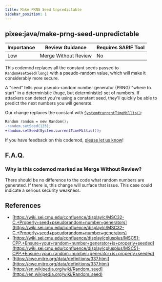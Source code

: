 ```yaml
---
title: Make PRNG Seed Unpredictable
sidebar_position: 1
---
```


## pixee:java/make-prng-seed-unpredictable

| Importance | Review Guidance      | Requires SARIF Tool |
|------------|----------------------|---------------------|
 | Low        | Merge Without Review | No                  |

This codemod replaces all the constant seeds passed to `Random#setSeed(long)` with a pseudo-random value, which will make it considerably more secure.

A "seed" tells your pseudo-random number generator (PRNG) "where to start" in a deterministic (huge, but deterministic) set of numbers. If attackers can detect you're using a constant seed, they'll quickly be able to predict the next numbers you will generate.

Our change replaces the constant with [`System#currentTimeMillis()`](https://docs.oracle.com/javase/7/docs/api/java/lang/System.html#currentTimeMillis()):

```diff
Random random = new Random();
-random.setSeed(123);
+random.setSeed(System.currentTimeMillis());
```


If you have feedback on this codemod, [please let us know](mailto:feedback@pixee.ai)!

## F.A.Q. 

### Why is this codemod marked as Merge Without Review?

There should be no difference to the code what random numbers are generated. If there is, this change will surface that issue. This case could indicate a serious security weakness.

## References

* [https://wiki.sei.cmu.edu/confluence/display/c/MSC32-C.+Properly+seed+pseudorandom+number+generators](https://wiki.sei.cmu.edu/confluence/display/c/MSC32-C.+Properly+seed+pseudorandom+number+generators)
* [https://wiki.sei.cmu.edu/confluence/display/cplusplus/MSC51-CPP.+Ensure+your+random+number+generator+is+properly+seeded](https://wiki.sei.cmu.edu/confluence/display/cplusplus/MSC51-CPP.+Ensure+your+random+number+generator+is+properly+seeded)
* [https://cwe.mitre.org/data/definitions/337.html](https://cwe.mitre.org/data/definitions/337.html)
* [https://en.wikipedia.org/wiki/Random_seed](https://en.wikipedia.org/wiki/Random_seed)